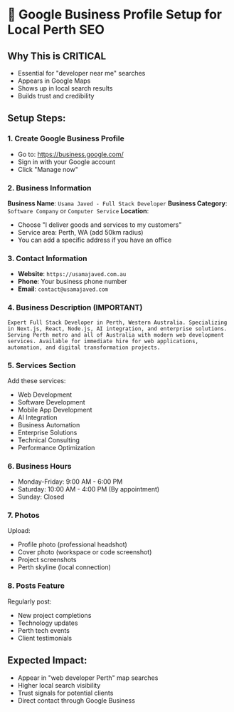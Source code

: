 # 🏢 Google Business Profile Setup for Local Perth SEO

## Why This is CRITICAL
- Essential for "developer near me" searches
- Appears in Google Maps
- Shows up in local search results
- Builds trust and credibility

## Setup Steps:

### 1. Create Google Business Profile
- Go to: https://business.google.com/
- Sign in with your Google account
- Click "Manage now"

### 2. Business Information
**Business Name**: `Usama Javed - Full Stack Developer`
**Business Category**: `Software Company` or `Computer Service`
**Location**:
- Choose "I deliver goods and services to my customers"
- Service area: Perth, WA (add 50km radius)
- You can add a specific address if you have an office

### 3. Contact Information
- **Website**: `https://usamajaved.com.au`
- **Phone**: Your business phone number
- **Email**: `contact@usamajaved.com`

### 4. Business Description (IMPORTANT)
```
Expert Full Stack Developer in Perth, Western Australia. Specializing in Next.js, React, Node.js, AI integration, and enterprise solutions. Serving Perth metro and all of Australia with modern web development services. Available for immediate hire for web applications, automation, and digital transformation projects.
```

### 5. Services Section
Add these services:
- Web Development
- Software Development
- Mobile App Development
- AI Integration
- Business Automation
- Enterprise Solutions
- Technical Consulting
- Performance Optimization

### 6. Business Hours
- Monday-Friday: 9:00 AM - 6:00 PM
- Saturday: 10:00 AM - 4:00 PM (By appointment)
- Sunday: Closed

### 7. Photos
Upload:
- Profile photo (professional headshot)
- Cover photo (workspace or code screenshot)
- Project screenshots
- Perth skyline (local connection)

### 8. Posts Feature
Regularly post:
- New project completions
- Technology updates
- Perth tech events
- Client testimonials

## Expected Impact:
- Appear in "web developer Perth" map searches
- Higher local search visibility
- Trust signals for potential clients
- Direct contact through Google Business